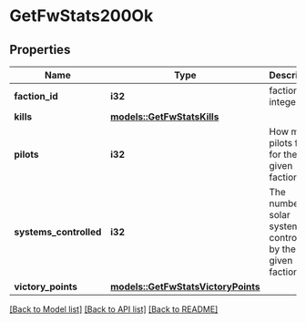 # GetFwStats200Ok

## Properties

Name | Type | Description | Notes
------------ | ------------- | ------------- | -------------
**faction_id** | **i32** | faction_id integer | 
**kills** | [**models::GetFwStatsKills**](get_fw_stats_kills.md) |  | 
**pilots** | **i32** | How many pilots fight for the given faction | 
**systems_controlled** | **i32** | The number of solar systems controlled by the given faction | 
**victory_points** | [**models::GetFwStatsVictoryPoints**](get_fw_stats_victory_points.md) |  | 

[[Back to Model list]](../README.md#documentation-for-models) [[Back to API list]](../README.md#documentation-for-api-endpoints) [[Back to README]](../README.md)


